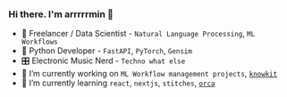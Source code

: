 ### Hi there. I'm arrrrrmin 👋

- 🚀 Freelancer / Data Scientist - `Natural Language Processing`, `ML Workflows`
- 🐍 Python Developer - `FastAPI`, `PyTorch`, `Gensim`
- 🎛️ Electronic Music Nerd - `Techno what else`
- 🔭 I’m currently working on `ML Workflow management projects`, [`knowkit`](https://knowkit.de)
- 🌱 I’m currently learning `react`, `nextjs`, `stitches`, [`orca`](https://github.com/hundredrabbits/Orca)

<!--
**arrrrrmin/arrrrrmin** is a ✨ _special_ ✨ repository because its `README.md` (this file) appears on your GitHub profile.

Here are some ideas to get you started:

- 🔭 I’m currently working on ...
- 🌱 I’m currently learning ...
- 👯 I’m looking to collaborate on ...
- 🤔 I’m looking for help with ...
- 💬 Ask me about ...
- 📫 How to reach me: ...
- 😄 Pronouns: ...
- ⚡ Fun fact: ...
-->

